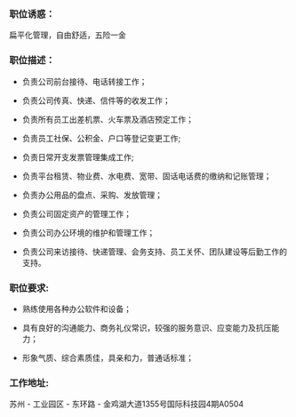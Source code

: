 ### 职位诱惑：

扁平化管理，自由舒适，五险一金

### 职位描述：

 * 负责公司前台接待、电话转接工作；

 * 负责公司传真、快递、信件等的收发工作；

 * 负责所有员工出差机票、火车票及酒店预定工作；

 * 负责员工社保、公积金、户口等登记变更工作;

 * 负责日常开支发票管理集成工作;

 * 负责平台租赁、物业费、水电费、宽带、固话电话费的缴纳和记账管理；

 * 负责办公用品的盘点、采购、发放管理；

 * 负责公司固定资产的管理工作；

 * 负责公司办公环境的维护和管理工作；

 * 负责公司来访接待、快递管理、会务支持、员工关怀、团队建设等后勤工作的支持。

### 职位要求:

 * 熟练使用各种办公软件和设备；

 * 具有良好的沟通能力、商务礼仪常识，较强的服务意识、应变能力及抗压能力；

 * 形象气质、综合素质佳，具亲和力，普通话标准；

### 工作地址:

苏州 - 工业园区 - 东环路 - 金鸡湖大道1355号国际科技园4期A0504
